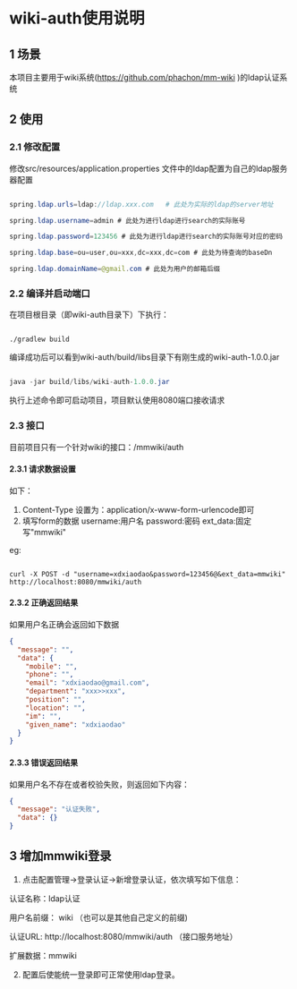 # wiki-auth使用说明

## 1 场景

本项目主要用于wiki系统(https://github.com/phachon/mm-wiki )的ldap认证系统

## 2 使用

### 2.1 修改配置

修改src/resources/application.properties 文件中的ldap配置为自己的ldap服务器配置

```java

spring.ldap.urls=ldap://ldap.xxx.com   # 此处为实际的ldap的server地址

spring.ldap.username=admin # 此处为进行ldap进行search的实际账号

spring.ldap.password=123456 # 此处为进行ldap进行search的实际账号对应的密码

spring.ldap.base=ou=user,ou=xxx,dc=xxx,dc=com # 此处为待查询的baseDn

spring.ldap.domainName=@gmail.com # 此处为用户的邮箱后缀

```

### 2.2 编译并启动端口

在项目根目录（即wiki-auth目录下）下执行：

```shell

./gradlew build

```
编译成功后可以看到wiki-auth/build/libs目录下有刚生成的wiki-auth-1.0.0.jar

```java

java -jar build/libs/wiki-auth-1.0.0.jar

```

执行上述命令即可启动项目，项目默认使用8080端口接收请求

### 2.3 接口

目前项目只有一个针对wiki的接口：/mmwiki/auth

#### 2.3.1 请求数据设置
如下：
1. Content-Type 设置为：application/x-www-form-urlencode即可
2. 填写form的数据
   username:用户名
   password:密码
   ext_data:固定写"mmwiki"
   
eg: 
```shell

curl -X POST -d "username=xdxiaodao&password=123456@&ext_data=mmwiki" http://localhost:8080/mmwiki/auth

```
   
#### 2.3.2 正确返回结果
如果用户名正确会返回如下数据

```json
{
  "message": "",
  "data": {
    "mobile": "",
    "phone": "",
    "email": "xdxiaodao@gmail.com",
    "department": "xxx>>xxx",
    "position": "",
    "location": "",
    "im": "",
    "given_name": "xdxiaodao"
  }
}
```

#### 2.3.3 错误返回结果

如果用户名不存在或者校验失败，则返回如下内容：

```json
{
  "message": "认证失败",
  "data": {}
}
```

## 3 增加mmwiki登录

1. 点击配置管理->登录认证->新增登录认证，依次填写如下信息：

认证名称：ldap认证

用户名前缀： wiki （也可以是其他自己定义的前缀)

认证URL: http://localhost:8080/mmwiki/auth  （接口服务地址）

扩展数据：mmwiki

2. 配置后使能统一登录即可正常使用ldap登录。

